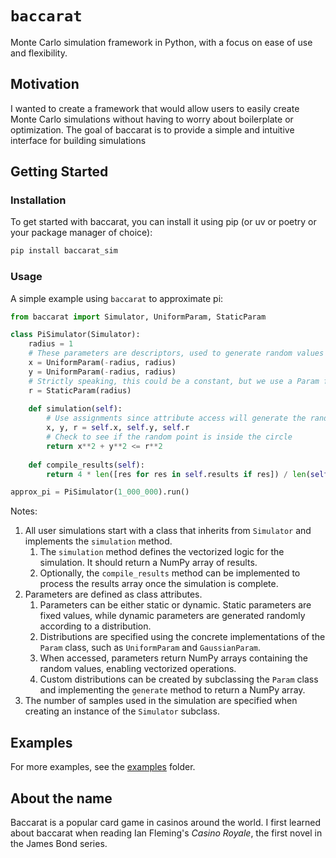 # `baccarat`

Monte Carlo simulation framework in Python, with a focus on ease of use and flexibility.

## Motivation

I wanted to create a framework that would allow users to easily create Monte Carlo simulations without having to worry about boilerplate or optimization.
The goal of baccarat is to provide a simple and intuitive interface for building simulations

## Getting Started

### Installation

To get started with baccarat, you can install it using pip (or uv or poetry or your package manager of choice):

```bash
pip install baccarat_sim
```

### Usage

A simple example using `baccarat` to approximate pi:

```python
from baccarat import Simulator, UniformParam, StaticParam

class PiSimulator(Simulator):
    radius = 1
    # These parameters are descriptors, used to generate random values when accessed
    x = UniformParam(-radius, radius)
    y = UniformParam(-radius, radius)
    # Strictly speaking, this could be a constant, but we use a Param for consistency
    r = StaticParam(radius)  
    
    def simulation(self):
        # Use assignments since attribute access will generate the random value
        x, y, r = self.x, self.y, self.r
        # Check to see if the random point is inside the circle
        return x**2 + y**2 <= r**2
    
    def compile_results(self):
        return 4 * len([res for res in self.results if res]) / len(self.results)

approx_pi = PiSimulator(1_000_000).run()
```

Notes: 
1. All user simulations start with a class that inherits from `Simulator` and implements the `simulation` method.
    1. The `simulation` method defines the vectorized logic for the simulation. It should return a NumPy array of results.
    1. Optionally, the `compile_results` method can be implemented to process the results array once the simulation is complete.
1. Parameters are defined as class attributes.
    1. Parameters can be either static or dynamic. Static parameters are fixed values, while dynamic parameters are generated randomly according to a distribution.
    1. Distributions are specified using the concrete implementations of the `Param` class, such as `UniformParam` and `GaussianParam`.
    1. When accessed, parameters return NumPy arrays containing the random values, enabling vectorized operations.
    1. Custom distributions can be created by subclassing the `Param` class and implementing the `generate` method to return a NumPy array.
1. The number of samples used in the simulation are specified when creating an instance of the `Simulator` subclass.

## Examples

For more examples, see the [examples](examples) folder.

## About the name

Baccarat is a popular card game in casinos around the world. I first learned about baccarat
when reading Ian Fleming's *Casino Royale*, the first novel in the James Bond series.
